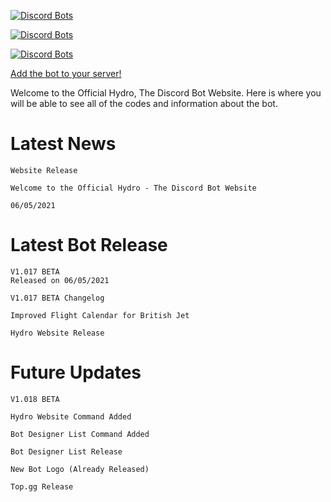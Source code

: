 [![Discord Bots](https://top.gg/api/widget/status/750313071368732734.svg)](https://top.gg/bot/750313071368732734)

[![Discord Bots](https://top.gg/api/widget/server/750313071368732734.svg)](https://top.gg/bot/750313071368732734)

[![Discord Bots](https://top.gg/api/widget/upvotes/750313071368732734.svg)](https://top.gg/bot/750313071368732734)

[Add the bot to your server!](https://discord.com/oauth2/authorize?client_id=750313071368732734&scope=bot%20applications.commands&permissions=2147483647)

Welcome to the Official Hydro, The Discord Bot Website. Here is where you will be able to see all of the codes and information about the bot.

# Latest News
```
Website Release

Welcome to the Official Hydro - The Discord Bot Website

06/05/2021
```

# Latest Bot Release
```
V1.017 BETA
Released on 06/05/2021

V1.017 BETA Changelog

Improved Flight Calendar for British Jet

Hydro Website Release
```

# Future Updates
```
V1.018 BETA

Hydro Website Command Added 

Bot Designer List Command Added

Bot Designer List Release

New Bot Logo (Already Released)

Top.gg Release

```